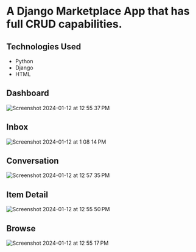 # A Django Marketplace App that has full CRUD capabilities.

## Technologies Used

- Python
- Django
- HTML

## Dashboard
![Screenshot 2024-01-12 at 12 55 37 PM](https://github.com/DariusBowser/market-app/assets/134982506/47e608ee-580f-42f5-aaa6-f93fda38ca08)

## Inbox

![Screenshot 2024-01-12 at 1 08 14 PM](https://github.com/DariusBowser/market-app/assets/134982506/ffebe433-9843-40d2-8eaf-97d29d5b5901)

## Conversation
![Screenshot 2024-01-12 at 12 57 35 PM](https://github.com/DariusBowser/market-app/assets/134982506/708da0c8-a785-41c8-ab9b-df54ca286761)

## Item Detail
![Screenshot 2024-01-12 at 12 55 50 PM](https://github.com/DariusBowser/market-app/assets/134982506/f9111b1b-3434-4179-9dee-8b317585bf43)

## Browse
![Screenshot 2024-01-12 at 12 55 17 PM](https://github.com/DariusBowser/market-app/assets/134982506/cf99497e-7afc-46a8-9e95-abb8584278dd)

